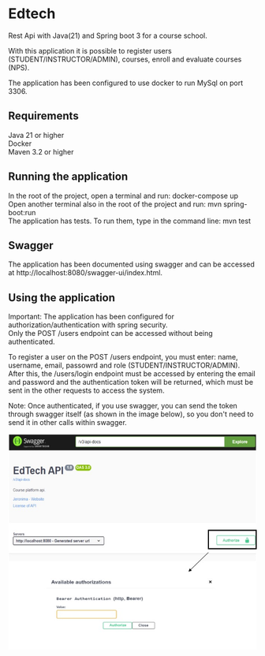 # Edtech
Rest Api with Java(21) and Spring boot 3 for a course school.

With this application it is possible to register users (STUDENT/INSTRUCTOR/ADMIN), courses, enroll and evaluate courses (NPS). 

The application has been configured to use docker to run MySql on port 3306.

## Requirements
Java 21 or higher <br>
Docker <br>
Maven 3.2 or higher

## Running the application 
In the root of the project, open a terminal and run: docker-compose up <br>
Open another terminal also in the root of the project and run: mvn spring-boot:run <br>
The application has tests. To run them, type in the command line: mvn test

## Swagger
The application has been documented using swagger and can be accessed at http://localhost:8080/swagger-ui/index.html.

## Using the application
Important: The application has been configured for authorization/authentication with spring security. <br>
Only the POST /users endpoint can be accessed without being authenticated. 

To register a user on the POST /users endpoint, you must enter: name, username, email, passowrd and role (STUDENT/INSTRUCTOR/ADMIN). After this, the /users/login endpoint must be accessed by entering the email and password and the authentication token will be returned, which must be sent in the other requests to access the system. 

Note: Once authenticated, if you use swagger, you can send the token through swagger itself (as shown in the image below), so you don't need to send it in other calls within swagger.

![Swagger](https://github.com/jeronimafloriano/edtech/blob/main/authorize_swagger.png)
